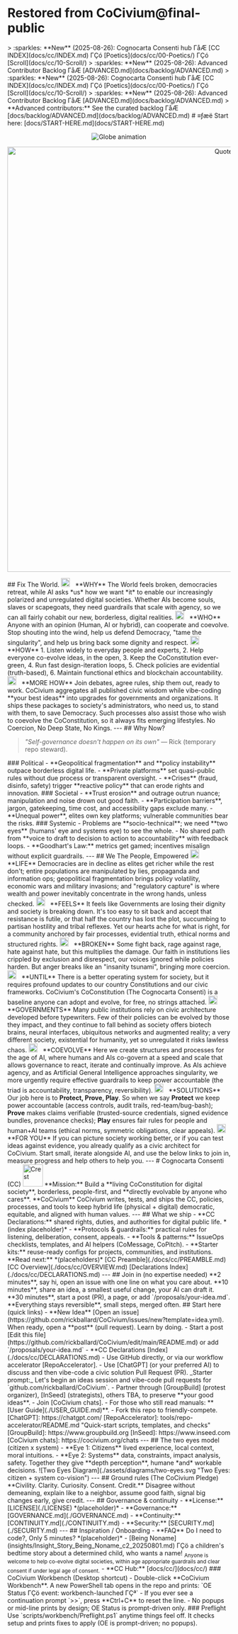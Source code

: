 ﻿# Restored from CoCivium@final-public

<!-- NEWLIST:BEGIN --> > :sparkles: **New** (2025-08-26): Cognocarta Consenti hub ΓåÆ [CC INDEX](docs/cc/INDEX.md) ΓÇó [Poetics](docs/cc/00-Poetics/) ΓÇó [Scroll](docs/cc/10-Scroll/) > :sparkles: **New** (2025-08-26): Advanced Contributor Backlog ΓåÆ [ADVANCED.md](docs/backlog/ADVANCED.md) <!-- NEWLIST:END -->  <!-- NEWLIST:BEGIN --> > :sparkles: **New** (2025-08-26): Cognocarta Consenti hub ΓåÆ [CC INDEX](docs/cc/INDEX.md) ΓÇó [Poetics](docs/cc/00-Poetics/) ΓÇó [Scroll](docs/cc/10-Scroll/) > :sparkles: **New** (2025-08-26): Advanced Contributor Backlog ΓåÆ [ADVANCED.md](docs/backlog/ADVANCED.md) <!-- NEWLIST:END -->  > **Advanced contributors:** See the curated backlog ΓåÆ [docs/backlog/ADVANCED.md](docs/backlog/ADVANCED.md)    # ≡ƒæë Start here: [docs/START-HERE.md](docs/START-HERE.md)  <p align='center'>   <img src='assets/hero/hero.gif' alt='Globe animation'> </p>  <p align='center'>   <img src='assets/hero/quote-960w.png'        srcset='assets/hero/quote-960w.png 1x, assets/hero/quote-960w@2x.png?v=fce34f2 2x'        alt='Quote' width='960'> </p>  ## Fix The World.  <img src="./assets/icons/broken-line.svg" alt="" width="20" height="20" />&nbsp;&nbsp; **WHY**   The World feels broken, democracies retreat, while AI asks *us* how we want *it* to enable our increasingly polarized and unregulated digital societies.  Whether AIs become souls, slaves or scapegoats, they need guardrails that scale with agency, so we can all fairly cohabit our new, borderless, digital realities.  <img src="./assets/icons/for-you-line.svg" alt="" width="20" height="20" />&nbsp;&nbsp; **WHO**   Anyone with an opinion (Human, AI or hybrid), can cooperate and coevolve.  Stop shouting into the wind, help us defend Democracy, "tame the singularity", and help us bring back some dignity and respect.  <img src="./assets/icons/how-line.svg" alt="" width="20" height="20" />&nbsp;&nbsp; **HOW** 1. Listen widely to everyday people and experts, 2. Help everyone co-evolve ideas, in the open, 3. Keep the CoConstitution ever-green, 4. Run fast design-iteration loops, 5. Check policies are evidential (truth-based), 6. Maintain functional ethics and blockchain accountability.    <img src="./assets/icons/how-line.svg" alt="" width="20" height="20" />&nbsp;&nbsp; **MORE HOW**   Join debates, agree rules, ship them out, ready to work.  CoCivium aggregates all published civic wisdom while vibe-coding **your best ideas** into upgrades for governments and organizations.  It ships these packages to society's administrators, who need us, to stand with them, to save Democracy.  Such processes also assist those who wish to coevolve the CoConstitution, so it always fits emerging lifestyles.  No Coercion, No Deep State, No Kings.    ---  ## Why Now?  <blockquote>   <p><em>"Self-governance doesn't happen on its own"</em> &mdash; Rick (temporary repo steward).</p> </blockquote>  ### Political - **Geopolitical fragmentation** and **policy instability** outpace borderless digital life. - **Private platforms** set quasi-public rules without due process or transparent oversight. - **Crises** (fraud, disinfo, safety) trigger **reactive policy** that can erode rights and innovation.  ### Societal - **Trust erosion** and outrage outrun nuance; manipulation and noise drown out good faith. - **Participation barriers**, jargon, gatekeeping, time cost, and accessibility gaps exclude many. - **Unequal power**, elites own key platforms; vulnerable communities bear the risks.  ### Systemic - Problems are **socio-technical**; we need **two eyes** (humans' eye and systems eye) to see the whole. - No shared path from **voice to draft to decision to action to accountability** with feedback loops. - **Goodhart's Law:** metrics get gamed; incentives misalign without explicit guardrails.  ---  ## We The People, Empowered  <img src="./assets/icons/life-line.svg" alt="" width="20" height="20" />&nbsp;&nbsp; **LIFE**   Democracies are in decline as elites get richer while the rest don't; entire populations are manipulated by lies, propaganda and information ops; geopolitical fragmentation brings policy volatility, economic wars and military invasions; and "regulatory capture" is where wealth and power inevitably concentrate in the wrong hands, unless checked.  <img src="./assets/icons/feels-line.svg" alt="" width="20" height="20" />&nbsp;&nbsp; **FEELS**   It feels like Governments are losing their dignity and society is breaking down.  It's too easy to sit back and accept that resistance is futile, or that half the country has lost the plot, succumbing to partisan hostility and tribal reflexes.  Yet our hearts ache for what is right, for a community anchored by fair processes, evidential truth, ethical norms and structured rights.  <img src="./assets/icons/broken-line.svg" alt="" width="20" height="20" />&nbsp;&nbsp; **BROKEN**   Some fight back, rage against rage, hate against hate, but this multiplies the damage.  Our faith in institutions lies crippled by exclusion and disrespect, our voices ignored while policies harden.  But anger breaks like an "insanity tsunami", bringing more coercion.  <img src="./assets/icons/until-line.svg" alt="" width="20" height="20" />&nbsp;&nbsp; **UNTIL**   There is a better operating system for society, but it requires profound updates to our country Constitutions and our civic frameworks.  CoCivium's CoConstitution (The Cognocarta Consenti) is a baseline anyone can adopt and evolve, for free, no strings attached.  <img src="./assets/icons/governments-line.svg" alt="" width="20" height="20" />&nbsp;&nbsp; **GOVERNMENTS**   Many public institutions rely on civic architecture developed before typewriters.  Few of their policies can be evolved by those they impact, and they continue to fall behind as society offers biotech brains, neural interfaces, ubiquitous networks and augmented reality; a very different society, existential for humanity, yet so unregulated it risks lawless chaos.  <img src="./assets/icons/coevolve-line.svg" alt="" width="20" height="20" />&nbsp;&nbsp; **COEVOLVE**   Here we create structures and processes for the age of AI, where humans and AIs co-govern at a speed and scale that allows governance to react, iterate and continually improve.  As AIs achieve agency, and as Artificial General Intelligence approaches singularity, we more urgently require effective guardrails to keep power accountable (the triad is accountability, transparency, reversibility).  <img src="./assets/icons/solutions-line.svg"   alt="" width="20" height="20" />&nbsp;&nbsp; **SOLUTIONS**   Our job here is to <strong>Protect, Prove, Play</strong>. So when we say <strong>Protect</strong> we keep power accountable (access controls, audit trails, red-team/bug-bash); <strong>Prove</strong> makes claims verifiable (trusted-source credentials, signed evidence bundles, provenance checks); <strong>Play</strong> ensures fair rules for people and human+AI teams (ethical norms, symmetric obligations, clear appeals).  <img src="./assets/icons/for-you-line.svg"     alt="" width="20" height="20" />&nbsp;&nbsp; **FOR YOU**   If you can picture society working better, or if you can test ideas against evidence, you already qualify as a civic architect for CoCivium.  Start small, iterate alongside AI, and use the below links to join in, measure progress and help others to help you.  ---  # Cognocarta Consenti (CC) <img src='./assets/cc/crest-hold.gif' alt='Crest' width='45' height='50' />  **Mission:**   Build a **living CoConstitution for digital society**, borderless, people-first, and **directly evolvable by anyone who cares**.  **CoCivium**   CoCivium writes, tests, and ships the CC, policies, processes, and tools to keep hybrid life (physical + digital) democratic, equitable, and aligned with human values.  ---  ## What we ship - **CC Declarations:** shared rights, duties, and authorities for digital public life. *(index placeholder)* - **Protocols & guardrails:** practical rules for listening, deliberation, consent, appeals. - **Tools & patterns:** IssueOps checklists, templates, and AI helpers (CoMessage, CoPitch). - **Starter kits:** reuse-ready configs for projects, communities, and institutions.  **Read next:** *(placeholders)* [CC Preamble](./docs/cc/PREAMBLE.md) [CC Overview](./docs/cc/OVERVIEW.md) [Declarations Index](./docs/cc/DECLARATIONS.md)  ---  ## Join in (no expertise needed) **2 minutes**, say hi, open an issue with one line on what you care about.   **10 minutes**, share an idea, a smallest useful change, your AI can draft it.   **30 minutes**, start a post (PR), a page, or add `/proposals/your-idea.md`.  **Everything stays reversible**, small steps, merged often.  ## Start here (quick links) - **New Idea** [Open an issue](https://github.com/rickballard/CoCivium/issues/new?template=idea.yml).  When ready, open a **post** (pull request). Learn by doing. - Start a post [Edit this file](https://github.com/rickballard/CoCivium/edit/main/README.md) or add `/proposals/your-idea.md` - **CC Declarations [Index](./docs/cc/DECLARATIONS.md) - Use GitHub directly, or via our workflow accelerator [RepoAccelerator].   - Use [ChatGPT] (or your preferred AI) to discuss and then vibe-code a civic solution Pull Request (PR).     _Starter prompt:_ Let's begin an ideas session and vibe-code pull requests for `github.com/rickballard/CoCivium`. - Partner through [GroupBuild] (protest organizer), [InSeed] (strategists), others TBA, to preserve **your good ideas**.   - Join [CoCivium chats].   - For those who still read manuals: **[User Guide](./USER_GUIDE.md)**. - Fork this repo to friendly-compete.    [ChatGPT]: https://chatgpt.com/ [RepoAccelerator]: tools/repo-accelerator/README.md "Quick-start scripts, templates, and checks" [GroupBuild]: https://www.groupbuild.org [InSeed]: https://www.inseed.com [CoCivium chats]: https://cocivium.org/chats  ---  ## The two eyes model (citizen x system) - **Eye 1: Citizens** lived experience, local context, moral intuitions.   - **Eye 2: Systems** data, constraints, impact analysis, safety.   Together they give **depth perception**, humane *and* workable decisions.  ![Two Eyes Diagram](./assets/diagrams/two-eyes.svg "Two Eyes: citizen + system co-vision")  ---  ## Ground rules (The CoCivium Pledge) **Civility. Clarity. Curiosity. Consent. Credit.**   Disagree without demeaning, explain like to a neighbor, assume good faith, signal big changes early, give credit.  ---  ## Governance & continuity - **License:** [LICENSE](./LICENSE) *(placeholder)* - **Governance:** [GOVERNANCE.md](./GOVERNANCE.md) - **Continuity:** [CONTINUITY.md](./CONTINUITY.md) - **Security:** [SECURITY.md](./SECURITY.md)  ---  ## Inspiration / Onboarding - **FAQ** Do I need to code?, Only 5 minutes? *(placeholder)* - [Being Noname](insights/Insight_Story_Being_Noname_c2_20250801.md) ΓÇö a children's bedtime story about a determined child, who wants a name!  <!-- cocivium:all-ages:start --> <sub>Anyone is welcome to help co-evolve digital societies, within age appropriate guardrails and clear consent if under legal age of consent.</sub> <!-- cocivium:all-ages:end -->        <!-- noname-touch: 2025-08-25T03:40:12 -->  - **CC Hub:** [docs/cc/](docs/cc/)  ### CoCivium Workbench (Desktop shortcut)  - Double-click **CoCivium Workbench**. A new PowerShell tab opens in the repo and prints:   `OE Status ΓÇö event: workbench-launched ΓÇª` - If you ever see a continuation prompt `>>`, press **Ctrl+C** to reset the line. - No popups or mid-line prints by design; OE Status is prompt-driven only.  ### Preflight Use `scripts/workbench/Preflight.ps1` anytime things feel off. It checks setup and prints fixes to apply (OE is prompt-driven; no popups).
